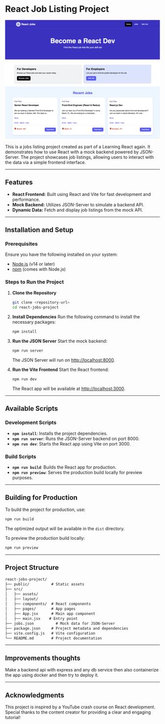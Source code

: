 # React Job Listing Project

![React Job Listing Project](./public/screen.png)

This is a jobs listing project created as part of a Learning React again. It demonstrates how to use React with a mock backend powered by JSON-Server. The project showcases job listings, allowing users to interact with the data via a simple frontend interface.

---

## Features

- **React Frontend:** Built using React and Vite for fast development and performance.
- **Mock Backend:** Utilizes JSON-Server to simulate a backend API.
- **Dynamic Data:** Fetch and display job listings from the mock API.

---

## Installation and Setup

### Prerequisites

Ensure you have the following installed on your system:

- [Node.js](https://nodejs.org/) (v14 or later)
- [npm](https://www.npmjs.com/) (comes with Node.js)

### Steps to Run the Project

1. **Clone the Repository**

   ```bash
   git clone <repository-url>
   cd react-jobs-project
   ```

2. **Install Dependencies**
   Run the following command to install the necessary packages:

   ```bash
   npm install
   ```

3. **Run the JSON Server**
   Start the mock backend:

   ```bash
   npm run server

   ```

   The JSON Server will run on [http://localhost:8000](http://localhost:8000).

4. **Run the Vite Frontend**
   Start the React frontend:

   ```bash
   npm run dev
   ```

   The React app will be available at [http://localhost:3000](http://localhost:3000).

---

## Available Scripts

### Development Scripts

- **`npm install`**: Installs the project dependencies.
- **`npm run server`**: Runs the JSON-Server backend on port 8000.
- **`npm run dev`**: Starts the React app using Vite on port 3000.

### Build Scripts

- **`npm run build`**: Builds the React app for production.
- **`npm run preview`**: Serves the production build locally for preview purposes.

---

## Building for Production

To build the project for production, use:

```bash
npm run build
```

The optimized output will be available in the `dist` directory.

To preview the production build locally:

```bash
npm run preview
```

---

## Project Structure

```
react-jobs-project/
├── public/          # Static assets
├── src/
│   ├── assets/
│   ├── layout/
│   ├── components/  # React components
│   ├── pages/       # App pages
│   ├── App.jsx      # Main app component
│   ├── main.jsx    # Entry point
├── jobs.json          # Mock data for JSON-Server
├── package.json     # Project metadata and dependencies
├── vite.config.js   # Vite configuration
└── README.md        # Project documentation
```

---

## Improvements thoughts

Make a backend api with express and any db service then also containerize the app using docker and then try to deploy it.

---

## Acknowledgments

This project is inspired by a YouTube crash course on React development. Special thanks to the content creator for providing a clear and engaging tutorial!

